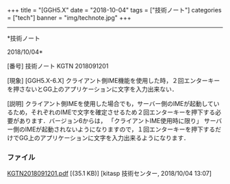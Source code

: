 ﻿+++
title = "[GGH5.X"
date = "2018-10-04"
tags = ["技術ノート"]
categories = ["tech"]
banner = "img/technote.jpg"
+++

-----------------------------------------------------------------------------------------------------------------------------

*技術ノート

2018/10/04*


[番号]
技術ノート KGTN 2018091201

[現象]
[GGH5.X-6.X]
クライアント側IME機能を使用した時，２回エンターキーを押さないとGG上のアプリケーションに文字を入力出来ない．

[説明]
クライアント側IMEを使用した場合でも，サーバー側のIMEが起動しているため，それぞれのIMEで文字を確定させるため２回エンターキーを押下する必要があります．バージョン6からは，
「クライアントIME使用時に限り」
サーバー側のIMEが起動されないようになりますので，１回エンターキーを押下するだけでGG上のアプリケーションに文字を入力出来るようになります．


### ファイル

 
 


[KGTN2018091201.pdf](http://techreport.kitasp.net/attachments/download/4159/KGTN2018091201.pdf)
 [(35.1 KB)] [kitasp 技術センター, 2018/10/04
13:07]


 


 

